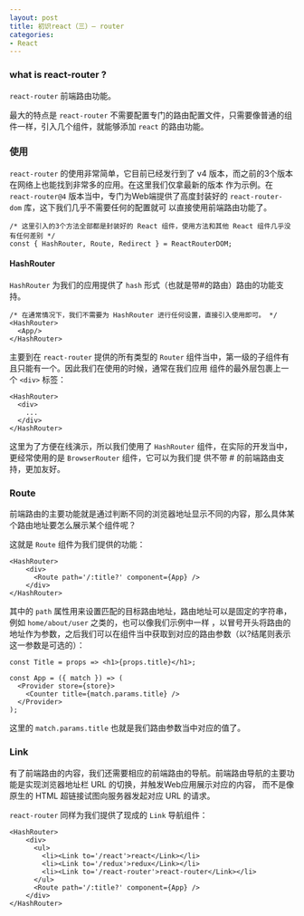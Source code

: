 ```yaml
---
layout: post
title: 初识react（三）— router
categories:
- React
---
```


### what is react-router ?

`react-router` 前端路由功能。

最大的特点是 `react-router` 不需要配置专门的路由配置文件，只需要像普通的组件一样，引入几个组件，就能够添加 `react` 的路由功能。

### 使用

`react-router` 的使用非常简单，它目前已经发行到了 v4 版本，而之前的3个版本在网络上也能找到非常多的应用。在这里我们仅拿最新的版本
作为示例。在 `react-router@4` 版本当中，专门为Web端提供了高度封装好的 `react-router-dom` 库，这下我们几乎不需要任何的配置就可
以直接使用前端路由功能了。
<!--break-->

```
/* 这里引入的3个方法全部都是封装好的 React 组件，使用方法和其他 React 组件几乎没有任何差别 */
const { HashRouter, Route, Redirect } = ReactRouterDOM;
```

#### HashRouter
`HashRouter` 为我们的应用提供了 `hash` 形式（也就是带#的路由）路由的功能支持。

```
/* 在通常情况下，我们不需要为 HashRouter 进行任何设置，直接引入使用即可。 */
<HashRouter>
  <App/>
</HashRouter>
```

主要到在 `react-router` 提供的所有类型的 `Router` 组件当中，第一级的子组件有且只能有一个。因此我们在使用的时候，通常在我们应用
组件的最外层包裹上一个 `<div>` 标签：

```
<HashRouter>
  <div>
    ...
  </div>
</HashRouter>
```

这里为了方便在线演示，所以我们使用了 `HashRouter` 组件，在实际的开发当中，更经常使用的是 `BrowserRouter` 组件，它可以为我们提
供不带 # 的前端路由支持，更加友好。

### Route

前端路由的主要功能就是通过判断不同的浏览器地址显示不同的内容，那么具体某个路由地址要怎么展示某个组件呢？

这就是 `Route` 组件为我们提供的功能：

```
<HashRouter>
    <div>
      <Route path='/:title?' component={App} />
    </div>
</HashRouter>
```

其中的 `path` 属性用来设置匹配的目标路由地址，路由地址可以是固定的字符串，例如 `home/about/user` 之类的，也可以像我们示例中一样
，以冒号开头将路由的地址作为参数，之后我们可以在组件当中获取到对应的路由参数（以?结尾则表示这一参数是可选的）：

```
const Title = props => <h1>{props.title}</h1>;

const App = ({ match }) => (
  <Provider store={store}>
    <Counter title={match.params.title} />
  </Provider>
);
```

这里的 `match.params.title` 也就是我们路由参数当中对应的值了。

### Link

有了前端路由的内容，我们还需要相应的前端路由的导航。前端路由导航的主要功能是实现浏览器地址栏 URL 的切换，并触发Web应用展示对应的内容，
而不是像原生的 HTML 超链接试图向服务器发起对应 URL 的请求。

`react-router` 同样为我们提供了现成的 `Link` 导航组件：

```
<HashRouter>
    <div>
      <ul>
        <li><Link to='/react'>react</Link></li>
        <li><Link to='/redux'>redux</Link></li>
        <li><Link to='/react-router'>react-router</Link></li>
      </ul>
      <Route path='/:title?' component={App} />
    </div>
</HashRouter>
```



